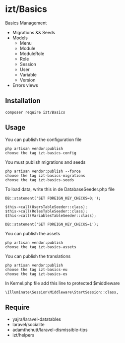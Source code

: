 # izt/Basics

Basics Management

- Migrations && Seeds
- Models
    - Menu
    - Module
    - ModuleRole
    - Role
    - Session
    - User
    - Variable
    - Version
- Errors views
    
## Installation

```
composer require izt/Basics
```

## Usage

You can publish the configuration file

```
php artisan vendor:publish    
choose the tag izt-basics-config
```

You must publish migrations and seeds
```
php artisan vendor:publish --force    
choose the tag izt-basics-migrations
choose the tag izt-basics-seeds
```
To load data, write this in de DatabaseSeeder.php file
```
DB::statement('SET FOREIGN_KEY_CHECKS=0;');

$this->call(UsersTableSeeder::class);
$this->call(RolesTableSeeder::class);
$this->call(VariablesTableSeeder::class);

DB::statement('SET FOREIGN_KEY_CHECKS=1');
```     
You can publish the assets
```
php artisan vendor:publish    
choose the tag izt-basics-assets
```
You can publish the translations
```
php artisan vendor:publish    
choose the tag izt-basics-eu
choose the tag izt-basics-es
```

In Kernel.php file add this line to protected $middleware
```
\Illuminate\Session\Middleware\StartSession::class,
```

## Require

- yajra/laravel-datatables
- laravel/socialite
- adamthehutt/laravel-dismissible-tips
- izt/helpers


    
